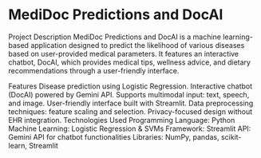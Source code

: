 # MediDoc Predictions and DocAI


Project Description
MediDoc Predictions and DocAI is a machine learning-based application designed to predict the likelihood of various diseases based on user-provided medical parameters. It features an interactive chatbot, DocAI, which provides medical tips, wellness advice, and dietary recommendations through a user-friendly interface.

Features
Disease prediction using Logistic Regression.
Interactive chatbot (DocAI) powered by Gemini API.
Supports multimodal input: text, speech, and image.
User-friendly interface built with Streamlit.
Data preprocessing techniques: feature scaling and selection.
Privacy-focused design without EHR integration.
Technologies Used
Programming Language: Python
Machine Learning: Logistic Regression & SVMs
Framework: Streamlit
API: Gemini API for chatbot functionalities
Libraries: NumPy, pandas, scikit-learn, Streamlit

